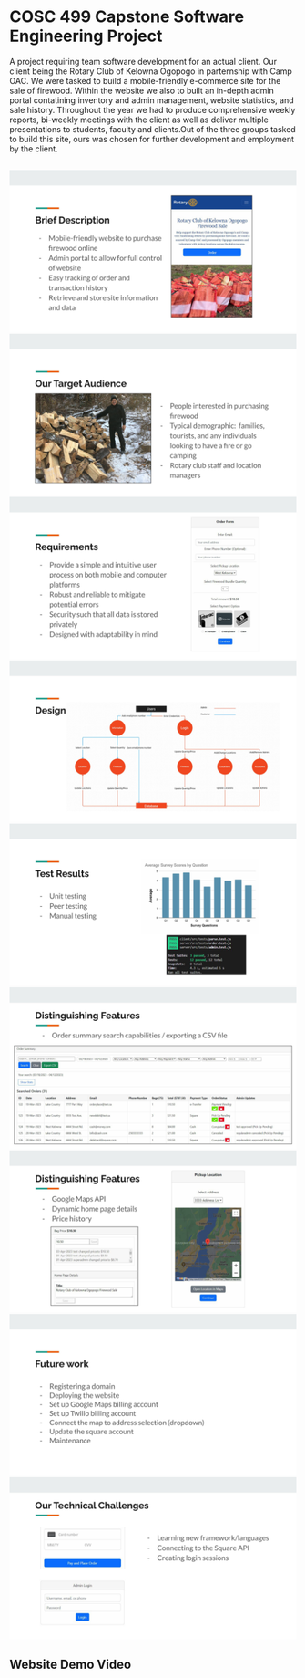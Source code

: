 # COSC 499 Capstone Software Engineering Project
A project requiring team software development for an actual client. Our client being the Rotary Club of Kelowna Ogopogo in parternship with Camp OAC. We were tasked to build a mobile-friendly e-commerce site for the sale of firewood. Within the website we also to built an in-depth admin portal contatining inventory and admin management, website statistics, and sale history. Throughout the year we had to produce comprehensive
weekly reports, bi-weekly meetings with the client as well as deliver multiple presentations to students, faculty and clients.Out of the three groups tasked to build this site, ours was chosen for further development and employment by the client.
##
![image](.\public\RotaryClub_Presentation1.jpg)
![image](.\public\RotaryClub_Presentation2.jpg)
![image](.\public\RotaryClub_Presentation3.jpg)
![image](.\public\RotaryClub_Presentation4.jpg)
![image](.\public\RotaryClub_Presentation5.jpg)
![image](.\public\RotaryClub_Presentation6.jpg)
![image](.\public\RotaryClub_Presentation7.jpg)
![image](.\public\RotaryClub_Presentation8.jpg)
![image](.\public\RotaryClub_Presentation9.jpg)
## Website Demo Video
